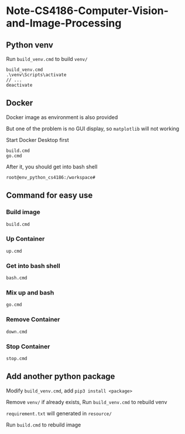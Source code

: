 # Note-CS4186-Computer-Vision-and-Image-Processing

## Python venv

Run `build_venv.cmd` to build `venv/`

```
build_venv.cmd
.\venv\Scripts\activate
// ...
deactivate
```

## Docker

Docker image as environment is also provided

But one of the problem is no GUI display, so `matplotlib` will not working

Start Docker Desktop first

```
build.cmd
go.cmd
```

After it, you should get into bash shell

```shell
root@env_python_cs4186:/workspace# 
```

## Command for easy use

### Build image

```
build.cmd
```

### Up Container

```
up.cmd
```

### Get into bash shell

```
bash.cmd
```

### Mix up and bash

```
go.cmd
```

### Remove Container

```
down.cmd
```

### Stop Container

```
stop.cmd
```

## Add another python package

Modify `build_venv.cmd`, add `pip3 install <package>`

Remove `venv/` if already exists, Run `build_venv.cmd` to rebuild venv

`requirement.txt` will generated in `resource/`

Run `build.cmd` to rebuild image

